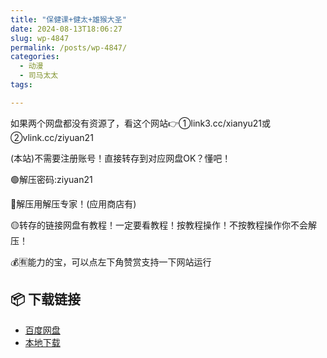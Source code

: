 ```yaml
---
title: "保健课+健太+雄猴大圣"
date: 2024-08-13T18:06:27
slug: wp-4847
permalink: /posts/wp-4847/
categories:
  - 动漫
  - 司马太太
tags:

---
```


如果两个网盘都没有资源了，看这个网站👉①link3.cc/xianyu21或②vlink.cc/ziyuan21

(本站)不需要注册账号！直接转存到对应网盘OK？懂吧！

🟢解压密码:ziyuan21

🔵解压用解压专家！(应用商店有)

🟡转存的链接网盘有教程！一定要看教程！按教程操作！不按教程操作你不会解压！

💰🈶能力的宝，可以点左下角赞赏支持一下网站运行

## 📦 下载链接
- [百度网盘](https://blziyuan21.com/pay-download/4847?key=1790a1b0ca&down_id=0)
- [本地下载](https://blziyuan21.com/pay-download/4847?key=1790a1b0ca&down_id=1)

